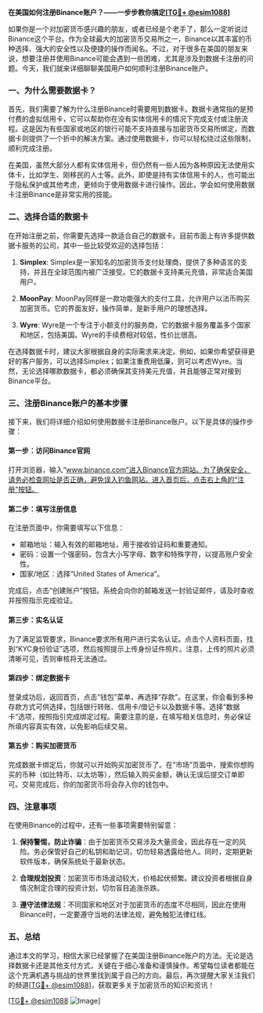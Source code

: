 **在美国如何注册Binance账户？——一步步教你搞定[[TG💪+ @esim1088](https://t.me/s/esim1088)]**

如果你是一个对加密货币感兴趣的朋友，或者已经是个老手了，那么一定听说过Binance这个平台。作为全球最大的加密货币交易所之一，Binance以其丰富的币种选择、强大的安全性以及便捷的操作而闻名。不过，对于很多在美国的朋友来说，想要注册并使用Binance可能会遇到一些困难，尤其是涉及到数据卡注册的问题。今天，我们就来详细聊聊美国用户如何顺利注册Binance账户。

### 一、为什么需要数据卡？

首先，我们需要了解为什么注册Binance时需要用到数据卡。数据卡通常指的是预付费的虚拟信用卡，它可以帮助你在没有实体信用卡的情况下完成支付或注册流程。这是因为有些国家或地区的银行可能不支持直接与加密货币交易所绑定，而数据卡则提供了一个折中的解决方案。通过使用数据卡，你可以轻松绕过这些限制，顺利完成注册。

在美国，虽然大部分人都有实体信用卡，但仍然有一些人因为各种原因无法使用实体卡，比如学生、刚移民的人士等。此外，即使是持有实体信用卡的人，也可能出于隐私保护或其他考虑，更倾向于使用数据卡进行操作。因此，学会如何使用数据卡注册Binance是非常实用的技能。

### 二、选择合适的数据卡

在开始注册之前，你需要先选择一款适合自己的数据卡。目前市面上有许多提供数据卡服务的公司，其中一些比较受欢迎的选择包括：

1. **Simplex**: Simplex是一家知名的加密货币支付处理商，提供了多种语言的支持，并且在全球范围内被广泛接受。它的数据卡支持美元充值，非常适合美国用户。
   
2. **MoonPay**: MoonPay同样是一款功能强大的支付工具，允许用户以法币购买加密货币。它的界面友好，操作简单，是新手用户的理想选择。

3. **Wyre**: Wyre是一个专注于小额支付的服务商，它的数据卡服务覆盖多个国家和地区，包括美国。Wyre的手续费相对较低，性价比很高。

在选择数据卡时，建议大家根据自身的实际需求来决定。例如，如果你希望获得更好的客户服务，可以选择Simplex；如果注重费用低廉，则可以考虑Wyre。当然，无论选择哪款数据卡，都必须确保其支持美元充值，并且能够正常对接到Binance平台。

### 三、注册Binance账户的基本步骤

接下来，我们将详细介绍如何使用数据卡注册Binance账户。以下是具体的操作步骤：

#### 第一步：访问Binance官网

打开浏览器，输入“www.binance.com”进入Binance官方网站。为了确保安全，请务必检查网址是否正确，避免误入钓鱼网站。进入首页后，点击右上角的“注册”按钮。

#### 第二步：填写注册信息

在注册页面中，你需要填写以下信息：
- 邮箱地址：输入有效的邮箱地址，用于接收验证码和重要通知。
- 密码：设置一个强密码，包含大小写字母、数字和特殊字符，以提高账户安全性。
- 国家/地区：选择“United States of America”。

完成后，点击“创建账户”按钮。系统会向你的邮箱发送一封验证邮件，请及时查收并按照指示完成验证。

#### 第三步：实名认证

为了满足监管要求，Binance要求所有用户进行实名认证。点击个人资料页面，找到“KYC身份验证”选项，然后按照提示上传身份证件照片。注意，上传的照片必须清晰可见，否则审核将无法通过。

#### 第四步：绑定数据卡

登录成功后，返回首页，点击“钱包”菜单，再选择“存款”。在这里，你会看到多种存款方式可供选择，包括银行转账、信用卡/借记卡以及数据卡等。选择“数据卡”选项，按照指引完成绑定过程。需要注意的是，在填写相关信息时，务必保证所填内容真实有效，以免影响后续交易。

#### 第五步：购买加密货币

完成数据卡绑定后，你就可以开始购买加密货币了。在“市场”页面中，搜索你想购买的币种（如比特币、以太坊等），然后输入购买金额，确认无误后提交订单即可。交易完成后，你的加密货币将会存入你的钱包中。

### 四、注意事项

在使用Binance的过程中，还有一些事项需要特别留意：

1. **保持警惕，防止诈骗**：由于加密货币交易涉及大量资金，因此存在一定的风险。务必保管好自己的私钥和助记词，切勿轻易透露给他人。同时，定期更新软件版本，确保系统处于最新状态。

2. **合理规划投资**：加密货币市场波动较大，价格起伏频繁。建议投资者根据自身情况制定合理的投资计划，切勿盲目追涨杀跌。

3. **遵守法律法规**：不同国家和地区对于加密货币的态度不尽相同，因此在使用Binance时，一定要遵守当地的法律法规，避免触犯法律红线。

### 五、总结

通过本文的学习，相信大家已经掌握了在美国注册Binance账户的方法。无论是选择数据卡还是其他支付方式，关键在于细心准备和谨慎操作。希望每位读者都能在这个充满机遇与挑战的世界里找到属于自己的方向。最后，再次提醒大家关注我们的频道[[TG💪+ @esim1088](https://t.me/s/esim1088)]，获取更多关于加密货币的知识和资讯！

[[TG💪+ @esim1088](https://t.me/s/esim1088) ![Image](https://i.postimg.cc/4NQfJmqS/Snipaste-2025-05-13-00-14-12.png)]